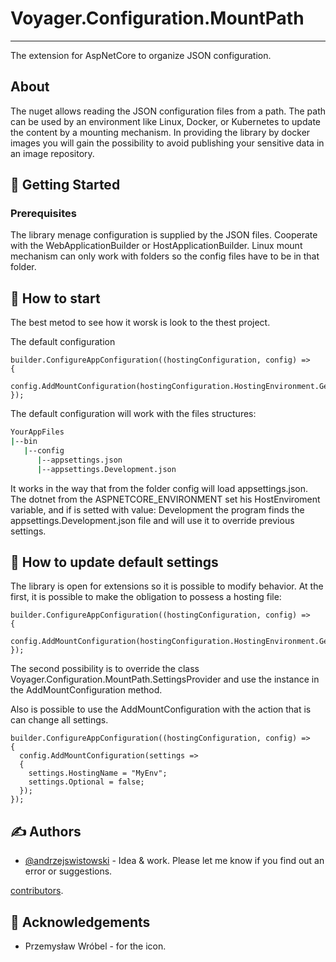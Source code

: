 # Voyager.Configuration.MountPath
 
 ---
The extension for AspNetCore to organize JSON configuration.

 ## About
 The nuget allows reading the JSON configuration files from a path. The path can be used by an environment like Linux, Docker, or Kubernetes to update the content by a mounting mechanism. In providing the library by docker images you will gain the possibility to avoid publishing your sensitive data in an image repository.

 
## 🏁 Getting Started 

### Prerequisites

The library menage configuration is supplied by the JSON files. Cooperate with the WebApplicationBuilder or HostApplicationBuilder. Linux mount mechanism can only work with folders so the config files have to be in that folder.

## 🔧 How to start

The best metod to see how it worsk is look to the thest project. 

The default configuration

```.NET CLI 
builder.ConfigureAppConfiguration((hostingConfiguration, config) =>
{
  config.AddMountConfiguration(hostingConfiguration.HostingEnvironment.GetSettingsProvider());
});
```

The default configuration will work with the files structures:

``` cmd
YourAppFiles
|--bin
   |--config
      |--appsettings.json
      |--appsettings.Development.json
```

It works in the way that from the folder config will load appsettings.json. The dotnet from the ASPNETCORE_ENVIRONMENT set his HostEnviroment variable, and if is setted with value: Development the program finds the appsettings.Development.json file and will use it to override previous settings.

## 🔧 How to update default settings

The library is open for extensions so it is possible to modify behavior. At the first, it is possible to make the obligation to possess a hosting file:

```.NET CLI 
builder.ConfigureAppConfiguration((hostingConfiguration, config) =>
{
  config.AddMountConfiguration(hostingConfiguration.HostingEnvironment.GetSettingsProviderForce());
});
```
 
 The second possibility is to override the class Voyager.Configuration.MountPath.SettingsProvider and use the instance in the AddMountConfiguration method.

Also is possible to use the AddMountConfiguration with the action that is can change all settings.

```.NET CLI 
builder.ConfigureAppConfiguration((hostingConfiguration, config) =>
{
  config.AddMountConfiguration(settings =>
  {
    settings.HostingName = "MyEnv";
    settings.Optional = false;
  });
});
```

## ✍️ Authors 

- [@andrzejswistowski](https://github.com/AndrzejSwistowski) - Idea & work. Please let me know if you find out an error or suggestions.

[contributors](https://github.com/Voyager-Poland).

## 🎉 Acknowledgements 

- Przemysław Wróbel - for the icon.
